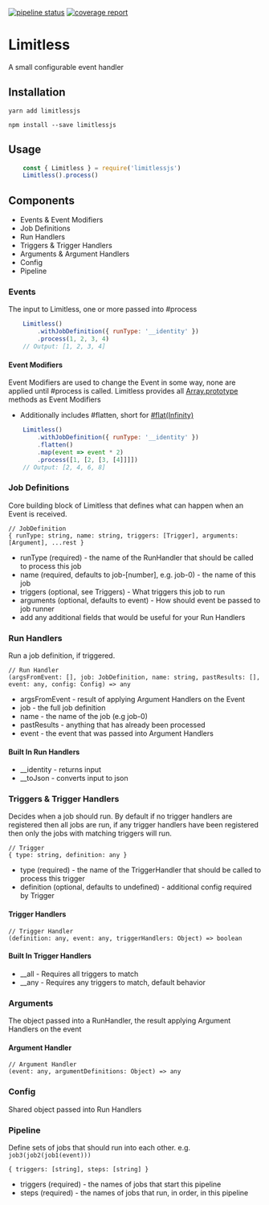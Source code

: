 [![pipeline status](https://gitlab.com/inapinch/limitless/badges/master/pipeline.svg)](https://gitlab.com/inapinch/limitless/commits/master)
[![coverage report](https://gitlab.com/inapinch/limitless/badges/master/coverage.svg)](https://gitlab.com/inapinch/limitless/commits/master)

# Limitless

A small configurable event handler

## Installation
```yarn add limitlessjs```

```npm install --save limitlessjs```

## Usage
```javascript
    const { Limitless } = require('limitlessjs')
    Limitless().process()
```

## Components
- Events & Event Modifiers
- Job Definitions
- Run Handlers
- Triggers & Trigger Handlers
- Arguments & Argument Handlers
- Config
- Pipeline

### Events
The input to Limitless, one or more passed into #process

```javascript
    Limitless()
        .withJobDefinition({ runType: '__identity' })
        .process(1, 2, 3, 4)
    // Output: [1, 2, 3, 4]
```
#### Event Modifiers
Event Modifiers are used to change the Event in some way, none are applied until #process is called.
Limitless provides all 
[Array.prototype](https://developer.mozilla.org/en-US/docs/Web/JavaScript/Reference/Global_Objects/Array) 
methods as Event Modifiers

- Additionally includes #flatten, short for 
[#flat(Infinity)](https://developer.mozilla.org/en-US/docs/Web/JavaScript/Reference/Global_Objects/Array/flat)

```javascript
    Limitless()
        .withJobDefinition({ runType: '__identity' })
        .flatten()
        .map(event => event * 2)
        .process([1, [2, [3, [4]]]])
    // Output: [2, 4, 6, 8]
```

### Job Definitions
Core building block of Limitless that defines what can happen when an Event is received.

    // JobDefinition
    { runType: string, name: string, triggers: [Trigger], arguments: [Argument], ...rest } 

- runType (required) - the name of the RunHandler that should be called to process this job
- name (required, defaults to job-[number], e.g. job-0) - the name of this job
- triggers (optional, see Triggers) - What triggers this job to run
- arguments (optional, defaults to event) - How should event be passed to job runner
- add any additional fields that would be useful for your Run Handlers

### Run Handlers
Run a job definition, if triggered.

    // Run Handler
    (argsFromEvent: [], job: JobDefinition, name: string, pastResults: [], event: any, config: Config) => any
- argsFromEvent - result of applying Argument Handlers on the Event
- job - the full job definition
- name - the name of the job (e.g job-0)
- pastResults - anything that has already been processed
- event - the event that was passed into Argument Handlers

#### Built In Run Handlers
- __identity - returns input
- __toJson - converts input to json

### Triggers & Trigger Handlers
Decides when a job should run. By default if no trigger handlers are registered then all jobs are run, if any trigger handlers 
have been registered then only the jobs with matching triggers will run.
    
    // Trigger
    { type: string, definition: any }
- type (required) - the name of the TriggerHandler that should be called to process this trigger
- definition (optional, defaults to undefined) - additional config required by Trigger

#### Trigger Handlers
    // Trigger Handler
    (definition: any, event: any, triggerHandlers: Object) => boolean 
    
#### Built In Trigger Handlers
- __all - Requires all triggers to match
- __any - Requires any triggers to match, default behavior

### Arguments
The object passed into a RunHandler, the result applying Argument Handlers on the event 

#### Argument Handler
    // Argument Handler
    (event: any, argumentDefinitions: Object) => any

### Config
Shared object passed into Run Handlers

### Pipeline
Define sets of jobs that should run into each other. e.g. ```job3(job2(job1(event)))```

    { triggers: [string], steps: [string] }
- triggers (required) - the names of jobs that start this pipeline
- steps (required) - the names of jobs that run, in order, in this pipeline
